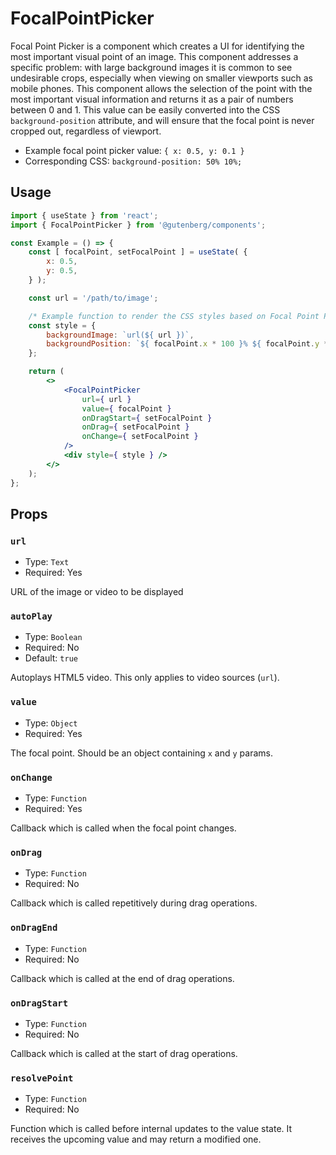 # FocalPointPicker

Focal Point Picker is a component which creates a UI for identifying the most important visual point of an image. This component addresses a specific problem: with large background images it is common to see undesirable crops, especially when viewing on smaller viewports such as mobile phones. This component allows the selection of the point with the most important visual information and returns it as a pair of numbers between 0 and 1. This value can be easily converted into the CSS `background-position` attribute, and will ensure that the focal point is never cropped out, regardless of viewport.

- Example focal point picker value: `{ x: 0.5, y: 0.1 }`
- Corresponding CSS: `background-position: 50% 10%;`

## Usage

```jsx
import { useState } from 'react';
import { FocalPointPicker } from '@gutenberg/components';

const Example = () => {
	const [ focalPoint, setFocalPoint ] = useState( {
		x: 0.5,
		y: 0.5,
	} );

	const url = '/path/to/image';

	/* Example function to render the CSS styles based on Focal Point Picker value */
	const style = {
		backgroundImage: `url(${ url })`,
		backgroundPosition: `${ focalPoint.x * 100 }% ${ focalPoint.y * 100 }%`,
	};

	return (
		<>
			<FocalPointPicker
				url={ url }
				value={ focalPoint }
				onDragStart={ setFocalPoint }
				onDrag={ setFocalPoint }
				onChange={ setFocalPoint }
			/>
			<div style={ style } />
		</>
	);
};
```

## Props

### `url`

-   Type: `Text`
-   Required: Yes

URL of the image or video to be displayed

### `autoPlay`

-   Type: `Boolean`
-   Required: No
-   Default: `true`

Autoplays HTML5 video. This only applies to video sources (`url`).

### `value`

-   Type: `Object`
-   Required: Yes

The focal point. Should be an object containing `x` and `y` params.

### `onChange`

-   Type: `Function`
-   Required: Yes

Callback which is called when the focal point changes.

### `onDrag`

-   Type: `Function`
-   Required: No

Callback which is called repetitively during drag operations.

### `onDragEnd`

-   Type: `Function`
-   Required: No

Callback which is called at the end of drag operations.

### `onDragStart`

-   Type: `Function`
-   Required: No

Callback which is called at the start of drag operations.

### `resolvePoint`

-   Type: `Function`
-   Required: No

Function which is called before internal updates to the value state. It receives the upcoming value and may return a modified one.
